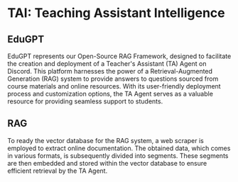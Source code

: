 # TAI: Teaching Assistant Intelligence

## EduGPT
EduGPT represents our Open-Source RAG Framework, designed to facilitate the creation and deployment of a Teacher's Assistant (TA) Agent on Discord. This platform harnesses the power of a Retrieval-Augmented Generation (RAG) system to provide answers to questions sourced from course materials and online resources. With its user-friendly deployment process and customization options, the TA Agent serves as a valuable resource for providing seamless support to students.

## RAG
To ready the vector database for the RAG system, a web scraper is employed to extract online documentation. The obtained data, which comes in various formats, is subsequently divided into segments. These segments are then embedded and stored within the vector database to ensure efficient retrieval by the TA Agent.
